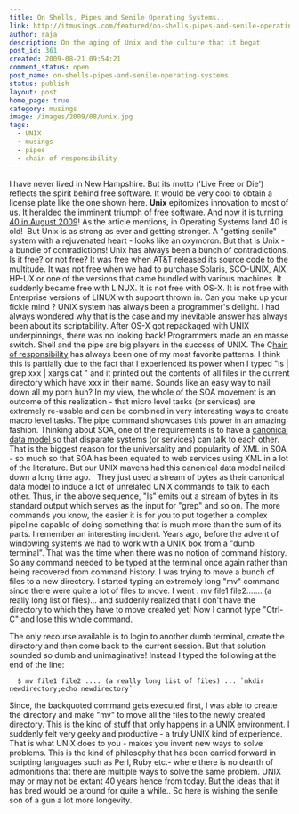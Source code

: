```yaml
---
title: On Shells, Pipes and Senile Operating Systems..
link: http://itmusings.com/featured/on-shells-pipes-and-senile-operating-systems
author: raja
description: On the aging of Unix and the culture that it begat
post_id: 361
created: 2009-08-21 09:54:21
comment_status: open
post_name: on-shells-pipes-and-senile-operating-systems
status: publish
layout: post
home_page: true
category: musings
image: /images/2009/08/unix.jpg
tags:
  - UNIX
  - musings
  - pipes
  - chain of responsibility
---
```


 I have never lived in New Hampshire. But its motto ('Live Free or Die') reflects the spirit behind free software. It would be very cool to obtain a license plate like the one shown here. **Unix** epitomizes innovation to most of us. It heralded the imminent triumph of free software. [And now it is turning 40 in August 2009](http://news.bbc.co.uk/1/hi/technology/8205976.stm)! As the article mentions, in Operating Systems land 40 is old!  But Unix is as strong as ever and getting stronger. A "getting senile" system with a rejuvenated heart - looks like an oxymoron. But that is Unix - a bundle of contradictions!  Unix has always been a bunch of contradictions. Is it free? or not free? It was free when AT&T released its source code to the multitude. It was not free when we had to purchase Solaris, SCO-UNIX, AIX, HP-UX or one of the versions that came bundled with various machines. It suddenly became free with LINUX. It is not free with OS-X. It is not free with Enterprise versions of LINUX with support thrown in. Can you make up your fickle mind ? UNIX system has always been a programmer's delight. I had always wondered why that is the case and my inevitable answer has always been about its scriptability. After OS-X got repackaged with UNIX underpinnings, there was no looking back! Programmers made an en masse switch. Shell and the pipe are big players in the success of UNIX. The C[hain of responsibility](http://en.wikipedia.org/wiki/Chain-of-responsibility_pattern) has always been one of my most favorite patterns. I think this is partially due to the fact that I experienced its power when I typed "ls | grep xxx | xargs cat " and it printed out the contents of all files in the current directory which have xxx in their name. Sounds like an easy way to nail down all my porn huh? In my view, the whole of the SOA movement is an outcome of this realization - that micro level tasks (or services) are extremely re-usable and can be combined in very interesting ways to create macro level tasks. The pipe command showcases this power in an amazing fashion. Thinking about SOA, one of the requirements is to have a [canonical data model ](http://www.eaipatterns.com/CanonicalDataModel.html) so that disparate systems (or services) can talk to each other. That is the biggest reason for the universality and popularity of XML in SOA - so much so that SOA has been equated to web services using XML in a lot of the literature. But our UNIX mavens had this canonical data model nailed down a long time ago.   They just used a stream of bytes as their canonical data model to induce a lot of unrelated UNIX commands to talk to each other. Thus, in the above sequence, "ls" emits out a stream of bytes in its standard output which serves as the input for "grep" and so on. The more commands you know, the easier it is for you to put together a complex pipeline capable of doing something that is much more than the sum of its parts. I remember an interesting incident. Years ago, before the advent of windowing systems we had to work with a UNIX box from a "dumb terminal". That was the time when there was no notion of command history. So any command needed to be typed at the terminal once again rather than being recovered from command history. I was trying to move a bunch of files to a new directory. I started typing an extremely long "mv" command since there were quite a lot of files to move. I went : mv file1 file2....... (a really long list of files)... and suddenly realized that I don't have the directory to which they have to move created yet! Now I cannot type "Ctrl-C" and lose this whole command. 

 The only recourse available is to login to another dumb terminal, create the directory and then come back to the current session. But that solution sounded so dumb and unimaginative! Instead I typed the following at the end of the line:
```
  $ mv file1 file2 .... (a really long list of files) ... `mkdir newdirectory;echo newdirectory` 
```

  Since, the backquoted command gets executed first, I was able to create the directory and make "mv" to move all the files to the newly created directory. This is the kind of stuff that only happens in a UNIX environment. I suddenly felt very geeky and productive - a truly UNIX kind of experience. That is what UNIX does to you - makes you invent new ways to solve problems. This is the kind of philosophy that has been carried forward in scripting languages such as Perl, Ruby etc.- where there is no dearth of admonitions that there are multiple ways to solve the same problem. UNIX may or may not be extant 40 years hence from today. But the ideas that it has bred would be around for quite a while.. So here is wishing the senile son of a gun a lot more longevity..
